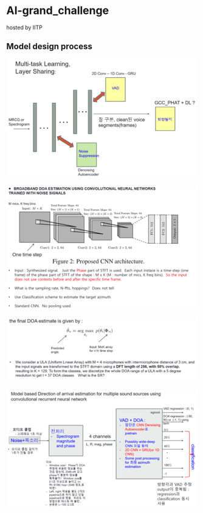 # AI-grand_challenge
hosted by IITP

## Model design process 
 
 
 <p align="center">
  <img src="image/Architecture.png", width="600">
</p>
 
<p align="center">
  <img src="image/hyper_parameter.png", width="600">
</p>

<p align="center">
  <img src="image/hyper_parameter2.png", width="600">
</p>

<p align="center">
  <img src="image/model_flow.png", width="600">
</p>
